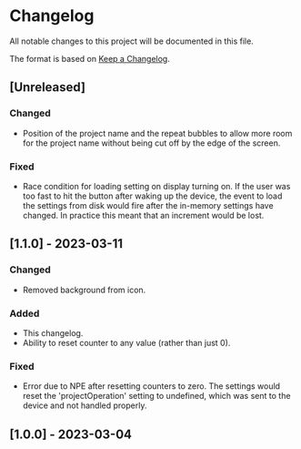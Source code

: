# Changelog

All notable changes to this project will be documented in this file.

The format is based on [Keep a Changelog](https://keepachangelog.com/en/1.0.0/).

## [Unreleased]

### Changed

- Position of the project name and the repeat bubbles to
  allow more room for the project name without being cut off
  by the edge of the screen.

### Fixed

- Race condition for loading setting on display turning on.
  If the user was too fast to hit the button after waking
  up the device, the event to load the settings from disk
  would fire after the in-memory settings have changed.
  In practice this meant that an increment would be lost.

## [1.1.0] - 2023-03-11

### Changed

- Removed background from icon.

### Added

- This changelog.
- Ability to reset counter to any value (rather than just 0).

### Fixed

- Error due to NPE after resetting counters to zero.
  The settings would reset the 'projectOperation' setting to undefined,
  which was sent to the device and not handled properly.

## [1.0.0] - 2023-03-04
